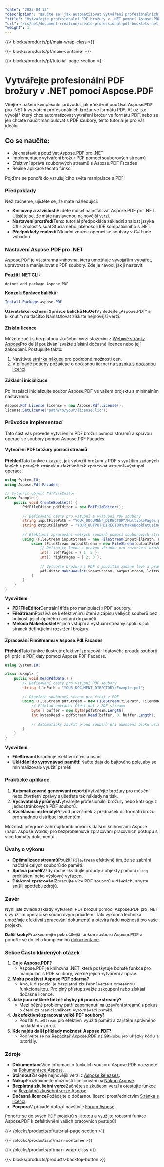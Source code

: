 ```yaml
---
"date": "2025-04-12"
"description": "Naučte se, jak automatizovat vytváření profesionálních brožur ve formátu PDF pomocí Aspose.PDF pro .NET s naším podrobným návodem."
"title": "Vytvářejte profesionální PDF brožury v .NET pomocí Aspose.PDF – Komplexní průvodce"
"url": "/cs/net/document-creation/create-professional-pdf-booklets-net-aspose-pdf/"
"weight": 1
---
```


{{< blocks/products/pf/main-wrap-class >}}

{{< blocks/products/pf/main-container >}}

{{< blocks/products/pf/tutorial-page-section >}}


# Vytvářejte profesionální PDF brožury v .NET pomocí Aspose.PDF

Vítejte v našem komplexním průvodci, jak efektivně používat Aspose.PDF pro .NET k vytváření profesionálních brožur ve formátu PDF. Ať už jste vývojář, který chce automatizovat vytváření brožur ve formátu PDF, nebo se jen chcete naučit manipulovat s PDF soubory, tento tutoriál je pro vás ideální.

## Co se naučíte:
- Jak nastavit a používat Aspose.PDF pro .NET
- Implementace vytváření brožur PDF pomocí souborových streamů
- Efektivní správa souborových streamů s Aspose.PDF Facades
- Reálné aplikace těchto funkcí

Pojďme se ponořit do vzrušujícího světa manipulace s PDF!

### Předpoklady

Než začneme, ujistěte se, že máte následující:

- **Knihovny a závislosti**Budete muset nainstalovat Aspose.PDF pro .NET. Ujistěte se, že máte nastavenou nejnovější verzi.
- **Nastavení prostředí**Tento tutoriál předpokládá základní znalost jazyka C# a znalost Visual Studia nebo jakéhokoli IDE kompatibilního s .NET.
- **Předpoklady znalostí**Základní znalost operací se soubory v C# bude výhodou.

### Nastavení Aspose.PDF pro .NET

Aspose.PDF je všestranná knihovna, která umožňuje vývojářům vytvářet, upravovat a manipulovat s PDF soubory. Zde je návod, jak ji nastavit:

**Použití .NET CLI:**
```shell
dotnet add package Aspose.PDF
```

**Konzola Správce balíčků:**
```powershell
Install-Package Aspose.PDF
```

**Uživatelské rozhraní Správce balíčků NuGet**Vyhledejte „Aspose.PDF“ a kliknutím na tlačítko Nainstalovat získáte nejnovější verzi.

#### Získání licence

Můžete začít s bezplatnou zkušební verzí stažením z [Webové stránky Aspose](https://releases.aspose.com/pdf/net/)Pro delší používání zvažte získání dočasné licence nebo její zakoupení. Postupujte takto:
1. Navštivte [stránka nákupu](https://purchase.aspose.com/buy) pro podrobné možnosti cen.
2. V případě potřeby požádejte o dočasnou licenci na [stránka s dočasnou licencí](https://purchase.aspose.com/temporary-license/).

#### Základní inicializace

Po instalaci inicializujte soubor Aspose.PDF ve vašem projektu s minimálním nastavením:

```csharp
Aspose.Pdf.License license = new Aspose.Pdf.License();
license.SetLicense("path/to/your/license.lic");
```

### Průvodce implementací

Tato část vás provede vytvářením PDF brožur pomocí streamů a správou operací se soubory pomocí Aspose.PDF Facades.

#### Vytvoření PDF brožury pomocí streamů

**Přehled**Tato funkce ukazuje, jak vytvořit brožuru z PDF s využitím zadaných levých a pravých stránek a efektivně tak zpracovat vstupně-výstupní operace.

```csharp
using System.IO;
using Aspose.Pdf.Facades;

// Vytvořit objekt PdfFileEditor
class Example {
    public void CreateBooklet() {
        PdfFileEditor pdfEditor = new PdfFileEditor();
        
        // Definování cesty pro vstupní a výstupní PDF soubory
        string inputFilePath = "YOUR_DOCUMENT_DIRECTORY/MultiplePages.pdf";
        string outputFilePath = "YOUR_OUTPUT_DIRECTORY/MakeBookletUsingLeftRightPagesAndStreams_out.pdf";
        
        // Efektivní zpracování velkých souborů pomocí souborových streamů
        using (FileStream inputStream = new FileStream(inputFilePath, FileMode.Open)) {
            using (FileStream outputStream = new FileStream(outputFilePath, FileMode.Create)) {
                // Definujte levou a pravou stránku pro rozvržení brožury
                int[] leftPages = { 1, 5 };
                int[] rightPages = { 2, 3 };
                
                // Vytvořte brožuru z PDF s použitím zadané levé a pravé stránky
                pdfEditor.MakeBooklet(inputStream, outputStream, leftPages, rightPages);
            }
        }
    }
}
```

**Vysvětlení**: 
- **PDFFileEditor**Centrální třída pro manipulaci s PDF soubory.
- **FileStream**Používá se k efektivnímu čtení a zápisu velkých souborů bez nutnosti jejich úplného načítání do paměti.
- **Metoda MakeBooklet**Přijímá vstupní a výstupní streamy spolu s poli stránek definujícími rozvržení brožury.

#### Zpracování FileStreamu v Aspose.Pdf.Facades

**Přehled**Tato funkce ilustruje efektivní zpracování datového proudu souborů při práci s PDF daty pomocí Aspose.PDF Facades.

```csharp
using System.IO;

class Example {
    public void ReadPdfData() {
        // Definování cesty pro vstupní PDF soubory
        string filePath = "YOUR_DOCUMENT_DIRECTORY/Example.pdf";
        
        // Otevřete souborový stream pro čtení z PDF
        using (FileStream pdfStream = new FileStream(filePath, FileMode.Open)) {
            // Příklad operace: Čtení dat z PDF streamu
            byte[] buffer = new byte[pdfStream.Length];
            int bytesRead = pdfStream.Read(buffer, 0, buffer.Length);
            
            // Automaticky zavřít proud souborů při ukončení bloku using
        }
    }
}
```

**Vysvětlení**: 
- **FileStream**Usnadňuje efektivní čtení a psaní.
- **Ukládání do vyrovnávací paměti**: Načte data do bajtového pole, aby se minimalizovalo využití paměti.

### Praktické aplikace

1. **Automatizované generování reportů**Vytvářejte brožury pro měsíční nebo čtvrtletní zprávy a ušetřete tak náklady na tisk.
2. **Vydavatelský průmysl**Vytvářejte profesionální brožury nebo katalogy z jednostránkových PDF souborů.
3. **Vzdělávací materiály**Převod poznámek z přednášek do formátu brožur pro snadnou distribuci studentům.

Možnosti integrace zahrnují kombinování s dalšími knihovnami Aspose (např. Aspose.Words) pro bezproblémové zpracování pracovních postupů s více formáty dokumentů.

### Úvahy o výkonu

- **Optimalizace streamů**Použití `FileStream` efektivně tím, že se zabrání načítání celých souborů do paměti.
- **Správa paměti**Vždy řádně likvidujte proudy a objekty pomocí `using` prohlášení nebo výslovné vyřazení.
- **Dávkové zpracování**Zpracujte více PDF souborů v dávkách, abyste snížili spotřebu zdrojů.

### Závěr

Nyní jste zvládli základy vytváření PDF brožur pomocí Aspose.PDF pro .NET s využitím operací se souborovým proudem. Tato výkonná technika umožňuje efektivní zpracování dokumentů a otevírá řadu možností pro vaše projekty.

**Další kroky**Prozkoumejte pokročilejší funkce souboru Aspose.PDF a ponořte se do jeho komplexního [dokumentace](https://reference.aspose.com/pdf/net/).

### Sekce Často kladených otázek

1. **Co je Aspose.PDF?**
   - Aspose.PDF je knihovna .NET, která poskytuje bohaté funkce pro manipulaci s PDF soubory, včetně jejich vytváření a úprav.
2. **Mohu používat Aspose.PDF zdarma?**
   - Ano, k dispozici je bezplatná zkušební verze s omezenou funkcionalitou. Pro plný přístup zvažte zakoupení nebo získání dočasné licence.
3. **Jaké jsou některé běžné chyby při práci se streamy?**
   - Mezi běžné problémy patří zapomenutí na uzavření streamů a pokus o čtení za hranicí velikosti vyrovnávací paměti.
4. **Jak efektivně zpracovat velké PDF soubory?**
   - Použití `FileStream` pro efektivní využití paměti a zajištění správného nakládání s zdroji.
5. **Kde najdu další příklady možností Aspose.PDF?**
   - Podívejte se na [Repozitář Aspose.PDF na GitHubu](https://github.com/aspose-pdf/Aspose.Pdf-for-.NET) pro ukázky kódu a tutoriály.

### Zdroje

- **Dokumentace**Více informací o funkcích souboru Aspose.PDF naleznete na [Dokumentace Aspose](https://reference.aspose.com/pdf/net/).
- **Stáhnout**Získejte nejnovější verzi z [Aspose Releases](https://releases.aspose.com/pdf/net/).
- **Nákup**Prozkoumejte možnosti licencování na [Nákup Aspose](https://purchase.aspose.com/buy).
- **Bezplatná zkušební verze**Začněte se zkušební verzí a otestujte funkce na [Bezplatná zkušební verze Aspose](https://releases.aspose.com/pdf/net/).
- **Dočasná licence**Požádejte o dočasnou licenci prostřednictvím [Stránka s licencí](https://purchase.aspose.com/temporary-license/).
- **Podpora**V případě dotazů navštivte [Fórum Aspose](https://forum.aspose.com/c/pdf/10).

Ponořte se do svých PDF projektů s jistotou a využijte robustní funkce Aspose.PDF k zefektivnění vašich pracovních postupů!


{{< /blocks/products/pf/tutorial-page-section >}}

{{< /blocks/products/pf/main-container >}}

{{< /blocks/products/pf/main-wrap-class >}}

{{< blocks/products/products-backtop-button >}}